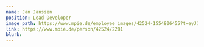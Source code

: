 ```yaml
---
name: Jan Janssen
position: Lead Developer
image_path: https://www.mpie.de/employee_images/42524-1554806455?t=eyJ3aWR0aCI6MjEyLCJoZWlnaHQiOjI3MiwiZml0IjoiY3JvcCJ9--c0c64f6fa687c0cbabebf449f6f6744f1fcdd5f3
link: https://www.mpie.de/person/42524/2281
blurb:
---
```

